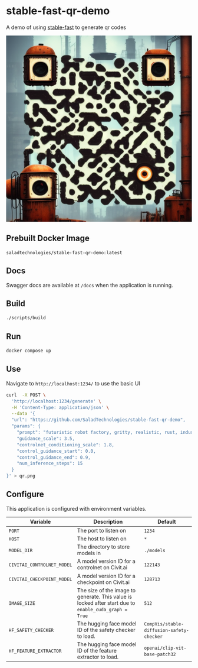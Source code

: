 # stable-fast-qr-demo
A demo of using [stable-fast](https://github.com/chengzeyi/stable-fast) to generate qr codes

![](./qr.png)

## Prebuilt Docker Image

```
saladtechnologies/stable-fast-qr-demo:latest
```

## Docs

Swagger docs are available at `/docs` when the application is running.

## Build

```bash
./scripts/build
```

## Run

```bash
docker compose up
```

## Use

Navigate to `http://localhost:1234/` to use the basic UI

```bash
curl  -X POST \
  'http://localhost:1234/generate' \
  -H 'Content-Type: application/json' \
  --data '{
  "url": "https://github.com/SaladTechnologies/stable-fast-qr-demo",
  "params": {
    "prompt": "futuristic robot factory, gritty, realistic, rust, industrial",
    "guidance_scale": 3.5,
    "controlnet_conditioning_scale": 1.8,
    "control_guidance_start": 0.0,
    "control_guidance_end": 0.9,
    "num_inference_steps": 15
  }
}' > qr.png
```

## Configure

This application is configured with environment variables.

| Variable | Description | Default |
| --- | --- | --- |
| `PORT` | The port to listen on | `1234` |
| `HOST` | The host to listen on | `*` |
| `MODEL_DIR` | The directory to store models in | `./models` |
| `CIVITAI_CONTROLNET_MODEL` | A model version ID for a controlnet on Civit.ai | `122143` |
| `CIVITAI_CHECKPOINT_MODEL` | A model version ID for a checkpoint on Civit.ai | `128713` |
| `IMAGE_SIZE` | The size of the image to generate. This value is locked after start due to `enable_cuda_graph = True` | `512` |
| `HF_SAFETY_CHECKER` | The hugging face model ID of the safety checker to load. | `CompVis/stable-diffusion-safety-checker` |
| `HF_FEATURE_EXTRACTOR` | The hugging face model ID of the feature extractor to load. | `openai/clip-vit-base-patch32` |